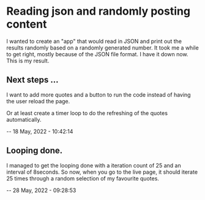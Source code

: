 # Reading json and randomly posting content

I wanted to create an "app" that would read in JSON and print out the results randomly based on a randomly generated number. It took me a while to get right, mostly because of the JSON file format. I have it down now. This is my result.

## Next steps ...

I want to add more quotes and a button to run the code instead of having the user reload the page. 

Or at least create a timer loop to do the refreshing of the quotes automatically.

--  18 May, 2022 - 10:42:14

## Looping done.

I managed to get the looping done with a iteration count of 25 and an interval of 8seconds. So now, when you go to the live page, it should iterate 25 times through a random selection of my favourite quotes.

-- 28 May, 2022 - 09:28:53